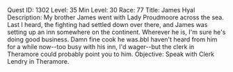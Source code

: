 Quest ID: 1302
Level: 35
Min Level: 30
Race: 77
Title: James Hyal
Description: My brother James went with Lady Proudmoore across the sea. Last I heard, the fighting had settled down over there, and James was setting up an inn somewhere on the continent. Wherever he is, I'm sure he's doing good business. Damn fine cook he was.$b$bI haven't heard from him for a while now--too busy with his inn, I'd wager--but the clerk in Theramore could probably point you to him.
Objective: Speak with Clerk Lendry in Theramore.
